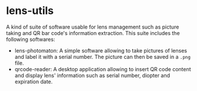 # lens-utils

A kind of suite of software usable for lens management such as picture taking
and QR bar code's information extraction. This suite includes the following
softwares:

* lens-photomaton: A simple software allowing to take pictures of lenses and
label it with a serial number. The picture can then be saved in a `.png` file.
* qrcode-reader: A desktop application allowing to insert QR code content and
display lens' information such as serial number, diopter and expiration date.
